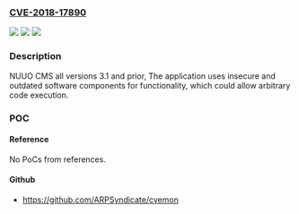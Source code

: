 ### [CVE-2018-17890](https://cve.mitre.org/cgi-bin/cvename.cgi?name=CVE-2018-17890)
![](https://img.shields.io/static/v1?label=Product&message=NUUO%20CMS&color=blue)
![](https://img.shields.io/static/v1?label=Version&message=All%20versions%203.1%20and%20prior%20&color=brightgreen)
![](https://img.shields.io/static/v1?label=Vulnerability&message=USE%20OF%20OBSOLETE%20FUNCTION%20CWE-477&color=brightgreen)

### Description

NUUO CMS all versions 3.1 and prior, The application uses insecure and outdated software components for functionality, which could allow arbitrary code execution.

### POC

#### Reference
No PoCs from references.

#### Github
- https://github.com/ARPSyndicate/cvemon

